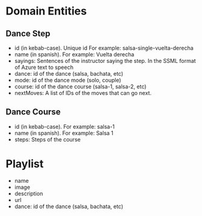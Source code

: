 # Domain Entities

## Dance Step
- id (in kebab-case). Unique id For example: salsa-single-vuelta-derecha
- name (in spanish). For example: Vuelta derecha
- sayings: Sentences of the instructor saying the step. In the SSML format of Azure text to speech
- dance: id of the dance (salsa, bachata, etc)
- mode: id of the dance mode (solo, couple)
- course: id of the dance course (salsa-1, salsa-2, etc)
- nextMoves: A list of IDs of the moves that can go next.

## Dance Course
- id (in kebab-case). For example: salsa-1
- name (in spanish). For example: Salsa 1
- steps: Steps of the course

# Playlist
- name
- image
- description
- url
- dance: id of the dance (salsa, bachata, etc)
